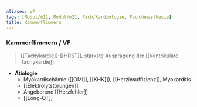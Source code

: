 ```yaml
---
aliases: VF
tags: [Modul/m11, Modul/m21, Fach/Kardiologie, Fach/Anästhesie]
title: Kammerflimmern
---
```

### Kammerflimmern / VF
> [[Tachykardie]]-[[HRST]], stärkste Ausprägung der [[Ventrikuläre Tachykardie]]
- **Ätiologie**
	- Myokardischämie ([[OMI]], [[KHK]]), [[Herzinsuffizienz]], Myokarditis
	- [[Elektrolytstörungen]]
	- Angeborene [[Herzfehler]]
	- [[Long-QT]]